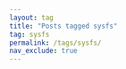 ```yaml
---
layout: tag
title: "Posts tagged sysfs"
tag: sysfs
permalink: /tags/sysfs/
nav_exclude: true
---
```

